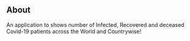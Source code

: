 

## About

An application to shows number of Infected, Recovered and deceased Covid-19 patients across the World and Countrywise!

